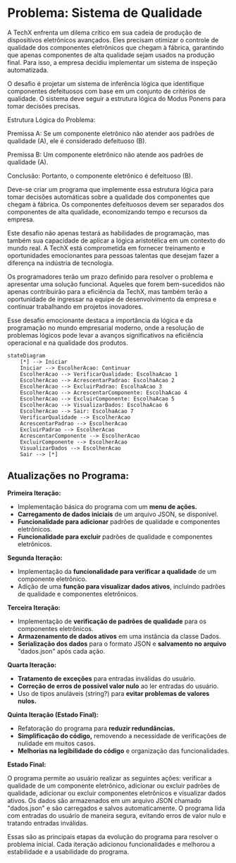 # Problema: Sistema de Qualidade

A TechX enfrenta um dilema crítico em sua cadeia de produção de dispositivos eletrônicos avançados. Eles precisam otimizar o controle de qualidade dos componentes eletrônicos que chegam à fábrica, garantindo que apenas componentes de alta qualidade sejam usados na produção final. Para isso, a empresa decidiu implementar um sistema de inspeção automatizada.

O desafio é projetar um sistema de inferência lógica que identifique componentes defeituosos com base em um conjunto de critérios de qualidade. O sistema deve seguir a estrutura lógica do Modus Ponens para tomar decisões precisas.

Estrutura Lógica do Problema:

Premissa A: Se um componente eletrônico não atender aos padrões de qualidade (A), ele é considerado defeituoso (B).

Premissa B: Um componente eletrônico não atende aos padrões de qualidade (A).

Conclusão: Portanto, o componente eletrônico é defeituoso (B).

Deve-se criar um programa que implemente essa estrutura lógica para tomar decisões automáticas sobre a qualidade dos componentes que chegam à fábrica. Os componentes defeituosos devem ser separados dos componentes de alta qualidade, economizando tempo e recursos da empresa.

Este desafio não apenas testará as habilidades de programação, mas também sua capacidade de aplicar a lógica aristotélica em um contexto do mundo real. A TechX está comprometida em fornecer treinamento e oportunidades emocionantes para pessoas talentas que desejam fazer a diferença na indústria de tecnologia.

Os programadores terão um prazo definido para resolver o problema e apresentar uma solução funcional. Aqueles que forem bem-sucedidos não apenas contribuirão para a eficiência da TechX, mas também terão a oportunidade de ingressar na equipe de desenvolvimento da empresa e continuar trabalhando em projetos inovadores.

Esse desafio emocionante destaca a importância da lógica e da programação no mundo empresarial moderno, onde a resolução de problemas lógicos pode levar a avanços significativos na eficiência operacional e na qualidade dos produtos.

```mermaid
stateDiagram
    [*] --> Iniciar
    Iniciar --> EscolherAcao: Continuar
    EscolherAcao --> VerificarQualidade: EscolhaAcao 1
    EscolherAcao --> AcrescentarPadrao: EscolhaAcao 2
    EscolherAcao --> ExcluirPadrao: EscolhaAcao 3
    EscolherAcao --> AcrescentarComponente: EscolhaAcao 4
    EscolherAcao --> ExcluirComponente: EscolhaAcao 5
    EscolherAcao --> VisualizarDados: EscolhaAcao 6
    EscolherAcao --> Sair: EscolhaAcao 7
    VerificarQualidade --> EscolherAcao
    AcrescentarPadrao --> EscolherAcao
    ExcluirPadrao --> EscolherAcao
    AcrescentarComponente --> EscolherAcao
    ExcluirComponente --> EscolherAcao
    VisualizarDados --> EscolherAcao
    Sair --> [*]
```
## Atualizações no Programa:

**Primeira Iteração:**

- Implementação básica do programa com um **menu de ações.**
- **Carregamento de dados iniciais** de um arquivo JSON, se disponível.
- **Funcionalidade para adicionar** padrões de qualidade e componentes eletrônicos.
- **Funcionalidade para excluir** padrões de qualidade e componentes eletrônicos.
  
**Segunda Iteração:**

- Implementação da **funcionalidade para verificar a qualidade** de um componente eletrônico.
- Adição de uma **função para visualizar dados ativos**, incluindo padrões de qualidade e componentes eletrônicos.
  
**Terceira Iteração:**

- Implementação de **verificação de padrões de qualidade** para os componentes eletrônicos.
- **Armazenamento de dados ativos** em uma instância da classe Dados.
- **Serialização dos dados** para o formato JSON e **salvamento no arquivo** "dados.json" após cada ação.

**Quarta Iteração:**

- **Tratamento de exceções** para entradas inválidas do usuário.
- **Correção de erros de possível valor nulo** ao ler entradas do usuário.
- Uso de tipos anuláveis (string?) para **evitar problemas de valores nulos.**

**Quinta Iteração (Estado Final):**

- Refatoração do programa para **reduzir redundâncias.**
- **Simplificação do código,** removendo a necessidade de verificações de nulidade em muitos casos.
- **Melhorias na legibilidade do código** e organização das funcionalidades.

**Estado Final:**

O programa permite ao usuário realizar as seguintes ações: verificar a qualidade de um componente eletrônico, adicionar ou excluir padrões de qualidade, adicionar ou excluir componentes eletrônicos e visualizar dados ativos. Os dados são armazenados em um arquivo JSON chamado "dados.json" e são carregados e salvos automaticamente. O programa lida com entradas do usuário de maneira segura, evitando erros de valor nulo e tratando entradas inválidas.

Essas são as principais etapas da evolução do programa para resolver o problema inicial. Cada iteração adicionou funcionalidades e melhorou a estabilidade e a usabilidade do programa.





